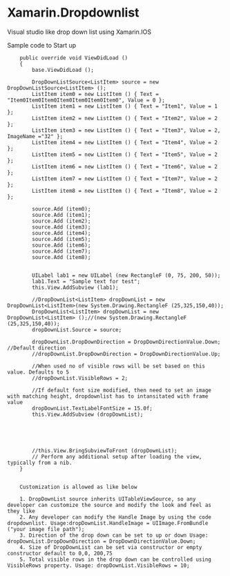 Xamarin.Dropdownlist
====================

Visual studio like drop down list using Xamarin.IOS

Sample code to Start up

		public override void ViewDidLoad ()
		{
			base.ViewDidLoad ();

			DropDownListSource<ListItem> source = new DropDownListSource<ListItem> ();
			ListItem item0 = new ListItem () { Text = "Item0Item0Item0Item0Item0Item0Item0", Value = 0 };
			ListItem item1 = new ListItem () { Text = "Item1", Value = 1 };
			ListItem item2 = new ListItem () { Text = "Item2", Value = 2 };
			ListItem item3 = new ListItem () { Text = "Item3", Value = 2, ImageName ="32" };
			ListItem item4 = new ListItem () { Text = "Item4", Value = 2 };
			ListItem item5 = new ListItem () { Text = "Item5", Value = 2 };
			ListItem item6 = new ListItem () { Text = "Item6", Value = 2 };
			ListItem item7 = new ListItem () { Text = "Item7", Value = 2 };
			ListItem item8 = new ListItem () { Text = "Item8", Value = 2 };

			source.Add (item0);
			source.Add (item1);
			source.Add (item2);
			source.Add (item3);
			source.Add (item4);
			source.Add (item5);
			source.Add (item6);
			source.Add (item7);
			source.Add (item8);


			UILabel lab1 = new UILabel (new RectangleF (0, 75, 200, 50));
			lab1.Text = "Sample text for test";
			this.View.AddSubview (lab1);

			//DropDownList<ListItem> dropDownList = new DropDownList<ListItem>(new System.Drawing.RectangleF (25,325,150,40));
			DropDownList<ListItem> dropDownList = new DropDownList<ListItem> ();//(new System.Drawing.RectangleF (25,325,150,40));
			dropDownList.Source = source;
			 
			dropDownList.DropDownDirection = DropDownDirectionValue.Down; //Default direction
			//dropDownList.DropDownDirection = DropDownDirectionValue.Up;

			//When used no of visible rows will be set based on this value. Defaults to 5
			//dropDownList.VisibleRows = 2;

			//If default font size modified, then need to set an image with matching height, dropdownlist has to intansitated with frame value
			dropDownList.TextLabelFontSize = 15.0f;
			this.View.AddSubview (dropDownList);





			//this.View.BringSubviewToFront (dropDownList);
			// Perform any additional setup after loading the view, typically from a nib.
		}
		
		
		Customization is allowed as like below
		
		1. DropDownList source inherits UITableViewSource, so any developer can customize the source and modify the look and feel as they like
		2. Any developer can modify the Handle Image by using the code dropdownlist. Usage:dropDownList.HandleImage = UIImage.FromBundle ("your image file path");
		3. Direction of the drop down can be set to up or down Usage: dropDownList.DropDownDirection = DropDownDirectionValue.Down;
		4. Size of DropDownList can be set via constructor or empty constructor default to 0,0, 200,75
		5. Total visible rows in the drop down can be controlled using VisibleRows property. Usage: dropDownList.VisibleRows = 10;
		
		
